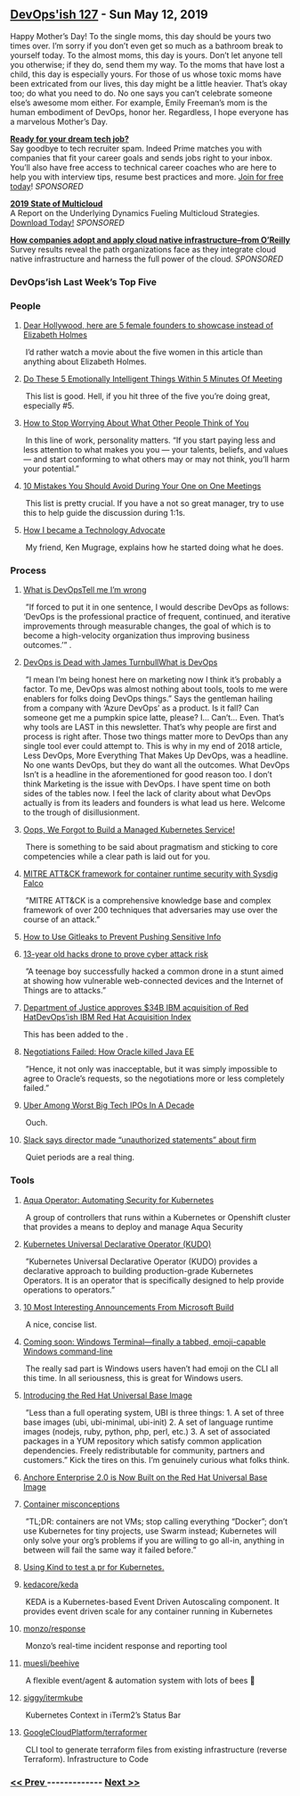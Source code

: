 ## [DevOps'ish 127](https://devopsish.com/127) - Sun May 12, 2019

Happy Mother’s Day! To the single moms, this day should be yours two times over. I’m sorry if you don’t even get so much as a bathroom break to yourself today. To the almost moms, this day is yours. Don’t let anyone tell you otherwise; if they do, send them my way. To the moms that have lost a child, this day is especially yours. For those of us whose toxic moms have been extricated from our lives, this day might be a little heavier. That’s okay too; do what you need to do. No one says you can’t celebrate someone else’s awesome mom either. For example, Emily Freeman’s mom is the human embodiment of DevOps, honor her. Regardless, I hope everyone has a marvelous Mother’s Day.

<a href="https://www.indeedprime.com/devopsish/?sid=us_other-EmailSponsor_JS_ACQ&amp;kw=Devopsish_Email3"><strong>Ready for your dream tech job?</strong></a><br/>Say goodbye to tech recruiter spam. Indeed Prime matches you with companies that fit your career goals and sends jobs right to your inbox. You’ll also have free access to technical career coaches who are here to help you with interview tips, resume best practices and more. <a href="https://www.indeedprime.com/devopsish/?sid=us_other-EmailSponsor_JS_ACQ&amp;kw=Devopsish_Email3">Join for free today</a>! <em>SPONSORED</em>

<a href="https://turbonomic.com/state-of-multicloud/?utm_campaign=7012o000001oRz6AAE"><strong>2019 State of Multicloud</strong></a><br/>A Report on the Underlying Dynamics Fueling Multicloud Strategies. <a href="https://turbonomic.com/state-of-multicloud/?utm_campaign=7012o000001oRz6AAE">Download Today!</a> <em>SPONSORED</em>

<a href="https://www.oreilly.com/pub/cpc/224549"><strong>How companies adopt and apply cloud native infrastructure–from O’Reilly</strong></a><br/>Survey results reveal the path organizations face as they integrate cloud native infrastructure and harness the full power of the cloud. <em>SPONSORED</em>

### DevOps’ish Last Week’s Top Five

### People

1. [Dear Hollywood, here are 5 female founders to showcase instead of Elizabeth Holmes](https://techcrunch.com/2019/05/03/dear-hollywood-here-are-five-female-founders-to-showcase-instead-of-elizabeth-holmes/)

     I’d rather watch a movie about the five women in this article than anything about Elizabeth Holmes.
1. [Do These 5 Emotionally Intelligent Things Within 5 Minutes Of Meeting](https://www.fastcompany.com/40441365/do-these-5-emotionally-intelligent-things-within-5-minutes-of-meeting-someone)

     This list is good. Hell, if you hit three of the five you’re doing great, especially #5.
1. [How to Stop Worrying About What Other People Think of You](https://hbr.org/2019/05/how-to-stop-worrying-about-what-other-people-think-of-you)

     In this line of work, personality matters. “If you start paying less and less attention to what makes you you — your talents, beliefs, and values — and start conforming to what others may or may not think, you’ll harm your potential.”
1. [10 Mistakes You Should Avoid During Your One on One Meetings](https://www.fellow.app/blog/2019/10-mistakes-you-should-avoid-during-one-on-one-meetings/)

     This list is pretty crucial. If you have a not so great manager, try to use this to help guide the discussion during 1:1s.
1. [How I became a Technology Advocate](https://kenmugrage.com/2019/05/09/how-i-became-a-technology-advocate/)

     My friend, Ken Mugrage, explains how he started doing what he does.
### Process

1. [What is DevOpsTell me I’m wrong](https://devopsish.com/what-is-devops/)

     ”If forced to put it in one sentence, I would describe DevOps as follows: ‘DevOps is the professional practice of frequent, continued, and iterative improvements through measurable changes, the goal of which is to become a high-velocity organization thus improving business outcomes.’” .
1. [DevOps is Dead with James TurnbullWhat is DevOps](https://www.realworlddevops.com/episodes/devops-is-dead-with-james-turnbull)

     ”I mean I’m being honest here on marketing now I think it’s probably a factor. To me, DevOps was almost nothing about tools, tools to me were enablers for folks doing DevOps things.” Says the gentleman hailing from a company with ‘Azure DevOps’ as a product. Is it fall? Can someone get me a pumpkin spice latte, please? I… Can’t… Even. That’s why tools are LAST in this newsletter. That’s why people are first and process is right after. Those two things matter more to DevOps than any single tool ever could attempt to. This is why in my end of 2018 article, Less DevOps, More Everything That Makes Up DevOps, was a headline. No one wants DevOps, but they do want all the outcomes. What DevOps Isn’t is a headline in the aforementioned  for good reason too. I don’t think Marketing is the issue with DevOps. I have spent time on both sides of the tables now. I feel the lack of clarity about what DevOps actually is from its leaders and founders is what lead us here. Welcome to the trough of disillusionment.
1. [Oops, We Forgot to Build a Managed Kubernetes Service!](https://www.packet.com/blog/oops-we-forgot-to-build-a-managed-kubernetes-service/)

     There is something to be said about pragmatism and sticking to core competencies while a clear path is laid out for you.
1. [MITRE ATT&CK framework for container runtime security with Sysdig Falco](https://sysdig.com/blog/mitre-attck-framework-for-container-runtime-security-with-sysdig-falco/)

     ”MITRE ATT&CK is a comprehensive knowledge base and complex framework of over 200 techniques that adversaries may use over the course of an attack.”
1. [How to Use Gitleaks to Prevent Pushing Sensitive Info](https://medium.com/@umutseven/how-to-use-gitleaks-to-prevent-pushing-sensitive-info-cdd0355d5f61)

    
1. [13-year old hacks drone to prove cyber attack risk](https://www.washingtonpost.com/video/business/technology/13-year-old-hacks-drone-to-prove-cyber-attack-risk/2019/05/03/181d7197-39ee-493d-8133-6b33e461caf3_video.html)

     ”A teenage boy successfully hacked a common drone in a stunt aimed at showing how vulnerable web-connected devices and the Internet of Things are to attacks.”
1. [Department of Justice approves $34B IBM acquisition of Red HatDevOps’ish IBM Red Hat Acquisition Index](https://www.wraltechwire.com/2019/05/06/department-of-justice-approves-34b-ibm-acquisition-of-red-hat/)

    This has been added to the .
1. [Negotiations Failed: How Oracle killed Java EE](https://headcrashing.wordpress.com/2019/05/03/negotiations-failed-how-oracle-killed-java-ee/)

     ”Hence, it not only was inacceptable, but it was simply impossible to agree to Oracle’s requests, so the negotiations more or less completely failed.”
1. [Uber Among Worst Big Tech IPOs In A Decade](https://www.forbes.com/sites/rachelsandler/2019/05/10/uber-among-worst-big-tech-ipos-in-a-decade/#22761729480d)

     Ouch.
1. [Slack says director made “unauthorized statements” about firm](https://www.businessinsider.com/slack-director-sec-quiet-period-2019-5)

     Quiet periods are a real thing.
### Tools

1. [Aqua Operator: Automating Security for Kubernetes](https://blog.aquasec.com/aqua-security-kubernetes-operators)

     A group of controllers that runs within a Kubernetes or Openshift cluster that provides a means to deploy and manage Aqua Security
1. [Kubernetes Universal Declarative Operator (KUDO)](https://kudo.dev/)

     ”Kubernetes Universal Declarative Operator (KUDO) provides a declarative approach to building production-grade Kubernetes Operators. It is an operator that is specifically designed to help provide operations to operators.”
1. [10 Most Interesting Announcements From Microsoft Build](https://www.forbes.com/sites/janakirammsv/2019/05/07/10-most-interesting-announcements-from-microsoft-build/#23559f84531f)

     A nice, concise list.
1. [Coming soon: Windows Terminal—finally a tabbed, emoji-capable Windows command-line](https://arstechnica.com/gadgets/2019/05/coming-soon-windows-terminal-finally-a-tabbed-emoji-capable-windows-command-line/)

     The really sad part is Windows users haven’t had emoji on the CLI all this time. In all seriousness, this is great for Windows users.
1. [Introducing the Red Hat Universal Base Image](https://www.redhat.com/en/blog/introducing-red-hat-universal-base-image)

     ”Less than a full operating system, UBI is three things: 1. A set of three base images (ubi, ubi-minimal, ubi-init) 2. A set of language runtime images (nodejs, ruby, python, php, perl, etc.) 3. A set of associated packages in a YUM repository which satisfy common application dependencies. Freely redistributable for community, partners and customers.” Kick the tires on this. I’m genuinely curious what folks think.
1. [Anchore Enterprise 2.0 is Now Built on the Red Hat Universal Base Image](https://anchore.com/anchore-enterprise-2-0-is-now-built-on-the-red-hat-universal-base-image/)

    
1. [Container misconceptions](https://blog.bejarano.io/container-misconceptions.html)

     ”TL;DR: containers are not VMs; stop calling everything “Docker”; don’t use Kubernetes for tiny projects, use Swarm instead; Kubernetes will only solve your org’s problems if you are willing to go all-in, anything in between will fail the same way it failed before.”
1. [Using Kind to test a pr for Kubernetes.](https://mauilion.dev/posts/kind-k8s-testing/)

    
1. [kedacore/keda](https://github.com/kedacore/keda)

     KEDA is a Kubernetes-based Event Driven Autoscaling component. It provides event driven scale for any container running in Kubernetes
1. [monzo/response](https://github.com/monzo/response)

     Monzo’s real-time incident response and reporting tool
1. [muesli/beehive](https://github.com/muesli/beehive)

     A flexible event/agent & automation system with lots of bees 🐝
1. [siggy/itermkube](https://github.com/siggy/itermkube)

     Kubernetes Context in iTerm2’s Status Bar
1. [GoogleCloudPlatform/terraformer](https://github.com/GoogleCloudPlatform/terraformer)

     CLI tool to generate terraform files from existing infrastructure (reverse Terraform). Infrastructure to Code

### [ << Prev ](sreweekly-126.md) ------------- [ Next >> ](sreweekly-128.md)